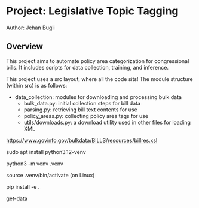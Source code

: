 # Project: Legislative Topic Tagging
Author: Jehan Bugli

## Overview
This project aims to automate policy area categorization for congressional bills.
It includes scripts for data collection, training, and inference.

This project uses a src layout, where all the code sits!
The module structure (within src) is as follows:

- data_collection: modules for downloading and processing bulk data
    - bulk_data.py: initial collection steps for bill data
    - parsing.py: retrieving bill text contents for use
    - policy_areas.py: collecting policy area tags for use
    - utils/downloads.py: a download utility used in other files for loading XML



https://www.govinfo.gov/bulkdata/BILLS/resources/billres.xsl

sudo apt install python3.12-venv

python3 -m venv .venv

source .venv/bin/activate (on Linux)

pip install -e .

get-data